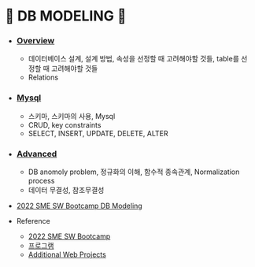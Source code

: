 # :star2: DB MODELING :star2:

- ### [Overview](https://github.com/cw001121/TIL/blob/main/DB/Overview.md)

  - 데이터베이스 설계, 설계 방법, 속성을 선정할 때 고려해야할 것들, table를 선정할 때 고려해야할 것들
  - Relations

- ### [Mysql](https://github.com/cw001121/TIL/blob/main/DB/Mysql.md)

  - 스키마, 스키마의 사용, Mysql
  - CRUD, key constraints
  - SELECT, INSERT, UPDATE, DELETE, ALTER

- ### [Advanced](https://github.com/Chaewon-Leee/TIL/blob/main/DB/Advanced.md)

  - DB anomoly problem, 정규화의 이해, 함수적 종속관계, Normalization process
  - 데이터 무결성, 참조무결성

- [2022 SME SW Bootcamp DB Modeling](https://github.com/Chaewon-Leee/TIL/tree/main/DB/DB_modeling)

- Reference
  - [2022 SME SW Bootcamp](https://github.com/TEAMLAB-Lecture/sme-swbootcamp-hw-repository)
  - [프로그램](https://blissray.notion.site/SME-SW-Bootcamp-1f9f6bfffb5b40699ef8168f49ae101c)
  - [Additional Web Projects](https://github.com/Chaewon-Leee/TIL/tree/main/WEB/SME_SW_Bootcamp)
